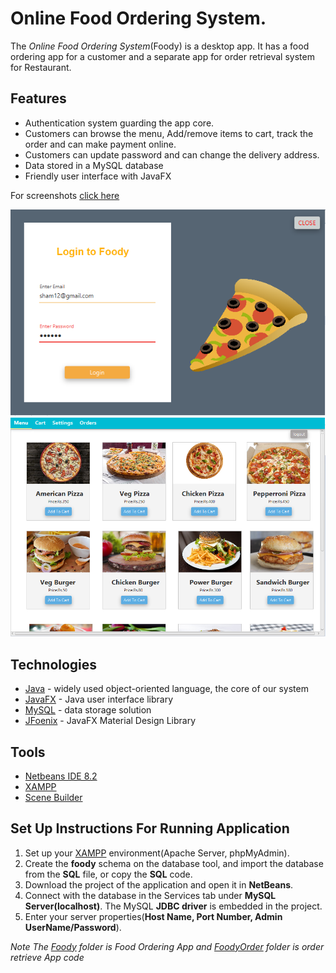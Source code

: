 # Online Food Ordering System.
The *Online Food Ordering System*(Foody) is a desktop app. It has a food ordering app for a customer and a separate app for order retrieval system for Restaurant.

## Features
- Authentication system guarding the app core.
- Customers can browse the menu, Add/remove items to cart, track the order and can make payment online.
- Customers can update password and can change the delivery address.
- Data stored in a MySQL database
- Friendly user interface with JavaFX

For screenshots [click here](https://winston-dsouza.github.io/#projects)

![login](https://github.com/winston-dsouza/winston-dsouza.github.io/blob/master/images/food/Login.png)
![menupage](https://github.com/winston-dsouza/winston-dsouza.github.io/blob/master/images/food/cart.png)

## Technologies
- [Java](https://go.java/index.html) - widely used object-oriented language, the core of our system
- [JavaFX](https://docs.oracle.com/javafx/2/overview/jfxpub-overview.htm) - Java user interface library
- [MySQL](https://www.mysql.com) - data storage solution
- [JFoenix](https://github.com/jfoenixadmin/JFoenix) - JavaFX Material Design Library

## Tools
- [Netbeans IDE 8.2](http://netbeans.apache.org/download)
- [XAMPP](https://www.apachefriends.org/download.html)
- [Scene Builder](https://gluonhq.com/products/scene-builder)

## Set Up Instructions For Running Application
1. Set up your [XAMPP](https://www.apachefriends.org/download.html) environment(Apache Server, phpMyAdmin).
2. Create the **foody** schema on the database tool, and import the database from the **SQL** file, or copy the **SQL** code.
3. Download the project of the application and open it in **NetBeans**.
4. Connect with the database in the Services tab under **MySQL Server(localhost)**. The MySQL **JDBC driver** is embedded in the project.
5. Enter your server properties(**Host Name, Port Number, Admin UserName/Password**).

*Note The [Foody](https://github.com/winston-dsouza/Online-Food-Ordering-System/tree/master/Foody) folder is Food Ordering App and 
[FoodyOrder](https://github.com/winston-dsouza/Online-Food-Ordering-System/tree/master/FoodyOrder) folder is order retrieve App code*

